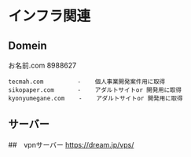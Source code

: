 
#   インフラ関連

## Domein
お名前.com
8988627

	tecmah.com　        -    個人事業開発案件用に取得
    sikopaper.com　     -    アダルトサイトor 開発用に取得
    kyonyumegane.com    -    アダルトサイトor 開発用に取得

## サーバー

##　vpnサーバー
https://dream.jp/vps/